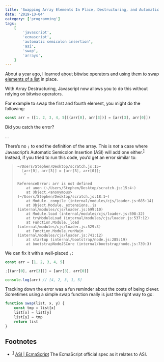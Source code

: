 ```yaml
---
title: 'Swapping Array Elements In Place, Destructuring, and Automatic Semicolon Insertion'
date: '2019-10-04'
category: ['programming']
tags:
    [
        'javascript',
        'ecmascript',
        'automatic semicolon insertion',
        'asi',
        'swap',
        'arrays',
    ]
---
```


About a year ago, I learned about [bitwise operators and using them to swap elements of a list](../../2018-10-21/swapping-and-bitwise-operators/) in place.

With Array Destructuring, Javascript now allows you to do this without relying on bitwise operators.

For example to swap the first and fourth element, you might do the following:

```javascript
const arr = ([1, 2, 3, 4, 5][(arr[0], arr[3])] = [arr[3], arr[0]])
```

Did you catch the error?

…

There’s no `;` to end the definition of the array. This is _not_ a case where Javascript’s Automatic Semicolon Insertion (ASI) will add one either.<sup>[1](#fn1)</sup><a id="sup1"></a> Instead, if you tried to run this code, you’d get an error similar to:

> ```shell
> ~/Users/Stephen/Desktop/scratch.js:15~
>   [arr[0], arr[3]] = [arr[3], arr[0]];
>    ^
>
> ReferenceError: arr is not defined
>     at anon (~/Users/Stephen/Desktop/scratch.js:15:4~)
>     at Object.<anonymous> (~/Users/Stephen/Desktop/scratch.js:18:1~)
>     at Module._compile (internal/modules/cjs/loader.js:685:14)
>     at Object.Module._extensions..js (internal/modules/cjs/loader.js:699:10)
>     at Module.load (internal/modules/cjs/loader.js:598:32)
>     at tryModuleLoad (internal/modules/cjs/loader.js:537:12)
>     at Function.Module._load (internal/modules/cjs/loader.js:529:3)
>     at Function.Module.runMain (internal/modules/cjs/loader.js:741:12)
>     at startup (internal/bootstrap/node.js:285:19)
>     at bootstrapNodeJSCore (internal/bootstrap/node.js:739:3)
> ```

We can fix it with a well-placed `;`:

```javascript
const arr = [1, 2, 3, 4, 5]

;[(arr[0], arr[3])] = [arr[3], arr[0]]

console.log(arr) // [4, 2, 3, 1, 5]
```

Tracking down the error was a fun reminder about the costs of being clever. Sometimes using a simple swap function really is just the right way to go:

```javascript
function swap(list, x, y) {
    const tmp = list[x]
    list[x] = list[y]
    list[y] = tmp
    return list
}
```

## Footnotes

-   <sup>[1](#sup1)</sup><a id="fn1"></a> [ASI | EcmaScript](https://www.ecma-international.org/ecma-262/10.0/index.html#sec-rules-of-automatic-semicolon-insertion) The EcmaScript official spec as it relates to ASI.

